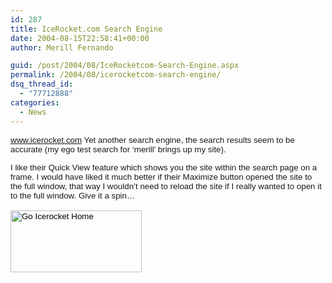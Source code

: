 ```yaml
---
id: 287
title: IceRocket.com Search Engine
date: 2004-08-15T22:58:41+00:00
author: Merill Fernando

guid: /post/2004/08/IceRocketcom-Search-Engine.aspx
permalink: /2004/08/icerocketcom-search-engine/
dsq_thread_id:
  - "77712888"
categories:
  - News
---
```



<div class=Section1>

<p class=MsoNormal><font size=2 face=Arial><span style='font-size:10.0pt;
font-family:Arial'><a href="http://www.icerocket.com/">www.icerocket.com</a> Yet
another search engine, the search results seem to be accurate (my ego test
search for &#8216;merill&#8217; brings up my site). <o:p></o:p></span></font></p>

<p class=MsoNormal><font size=2 face=Arial><span style='font-size:10.0pt;
font-family:Arial'>I like their Quick View feature which shows you the site
within the search page on a frame. I would have liked it much better if their
Maximize button opened the site to the full window, that way I wouldn&#8217;t
need to reload the site if I really wanted to open it to the full window. Give
it a spin&#8230;<o:p></o:p></span></font></p>

<p class=MsoNormal><font size=2 face=Arial><span style='font-size:10.0pt;
font-family:Arial'><a href="http://www.icerocket.com/"><font color=black><span
style='color:windowtext;text-decoration:none'><img border=0 width=210
height=99 id=" x0000 i1025" src="http://www.merill.net/wp-content/uploads/contentbinary/image0011.gif" vspace=2
alt="Go Icerocket Home"></span></font></a><o:p></o:p></span></font></p>

<p class=MsoNormal><font size=2 face=Arial><span style='font-size:10.0pt;
font-family:Arial'><o:p>&nbsp;</o:p></span></font></p>

</div>

